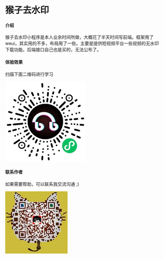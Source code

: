 # 猴子去水印
#### 介绍
猴子去水印小程序是本人业余时间所做，大概花了半天时间写前端。框架用了weui，其实用的不多，布局用了一些。主要是提供短视频平台一些视频的无水印下载功能。后端接口自己也是买的，无法公布了。

#### 体验效果
扫描下面二维码进行学习

![猴子去水印](qrcode.jpg)


#### 联系作者
如果需要帮助，可以联系我交流沟通 ;)

![刚子](gangzi.jpg)